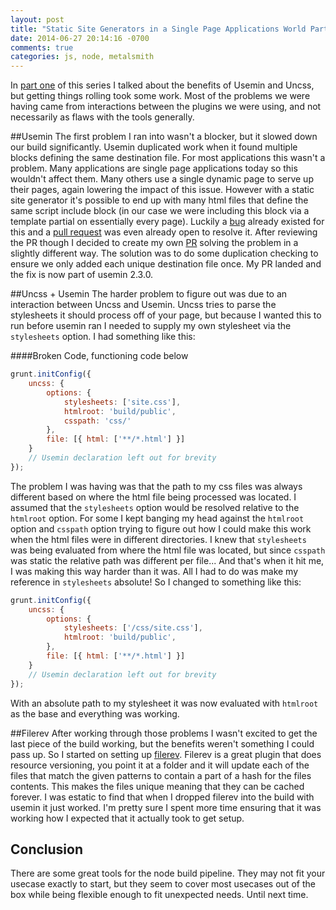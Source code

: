 ```yaml
---
layout: post
title: "Static Site Generators in a Single Page Applications World Part 2"
date: 2014-06-27 20:14:16 -0700
comments: true
categories: js, node, metalsmith
---
```

In [part one](http://blog.boushley.net/blog/2014/06/18/static-site-generators-in-a-single-page-applications-world/) of
this series I talked about the benefits of Usemin and Uncss, but getting things rolling took some work. Most of the
problems we were having came from interactions between the plugins we were using, and not necessarily as flaws with the
tools generally.

##Usemin
The first problem I ran into wasn't a blocker, but it slowed down our build significantly. Usemin duplicated work when 
it found multiple blocks defining the same destination file. For most applications this wasn't a problem. Many 
applications are single page applications today so this wouldn't affect them. Many others use a single dynamic page 
to serve up their pages, again lowering the impact of this issue. However with a static site generator it's possible to 
end up with many html files that define the same script include block (in our case we were including this block via a 
template partial on essentially every page). Luckily a [bug](https://github.com/yeoman/grunt-usemin/issues/289) already
existed for this and a [pull request](https://github.com/yeoman/grunt-usemin/pull/324) was even already open to resolve
it. After reviewing the PR though I decided to create my own [PR](https://github.com/yeoman/grunt-usemin/pull/382)
solving the problem in a slightly different way. The solution was to do some duplication checking to ensure we only 
added each unique destination file once. My PR landed and the fix is now part of usemin 2.3.0.

##Uncss + Usemin
The harder problem to figure out was due to an interaction between Uncss and Usemin. Uncss tries to parse the 
stylesheets it should process off of your page, but because I wanted this to run before usemin ran I needed to supply my 
own stylesheet via the `stylesheets` option. I had something like this:

####Broken Code, functioning code below
```js
grunt.initConfig({
    uncss: {
        options: {
            stylesheets: ['site.css'],
            htmlroot: 'build/public',
            csspath: 'css/'
        },
        file: [{ html: ['**/*.html'] }]
    }
    // Usemin declaration left out for brevity
});
```

The problem I was having was that the path to my css files was always different based on where the html file being processed
was located. I assumed that the `stylesheets` option would be resolved relative to the `htmlroot` option. For some 
I kept banging my head against the `htmlroot` option and `csspath` option trying to figure out how I could make this 
work when the html files were in different directories. I knew that `stylesheets` was being evaluated from where the 
html file was located, but since `csspath` was static the relative path was different per file... And that's when it hit 
me, I was making this way harder than it was. All I had to do was make my reference in `stylesheets` absolute! So I 
changed to something like this:

```js
grunt.initConfig({
    uncss: {
        options: {
            stylesheets: ['/css/site.css'],
            htmlroot: 'build/public',
        },
        file: [{ html: ['**/*.html'] }]
    }
    // Usemin declaration left out for brevity
});
```

With an absolute path to my stylesheet it was now evaluated with `htmlroot` as the base and everything was working.

##Filerev
After working through those problems I wasn't excited to get the last piece of the build working, but the benefits 
weren't something I could pass up. So I started on setting up [filerev](https://github.com/yeoman/grunt-filerev). 
Filerev is a great plugin that does resource versioning, you point it at a folder and it will update each of the files 
that match the given patterns to contain a part of a hash for the files contents. This makes the files unique meaning 
that they can be cached forever. I was estatic to find that when I dropped filerev into the build with usemin it just 
worked. I'm pretty sure I spent more time ensuring that it was working how I expected that it actually took to get 
setup.

## Conclusion
There are some great tools for the node build pipeline. They may not fit your usecase exactly to start, but they seem to 
cover most usecases out of the box while being flexible enough to fit unexpected needs. Until next time.
